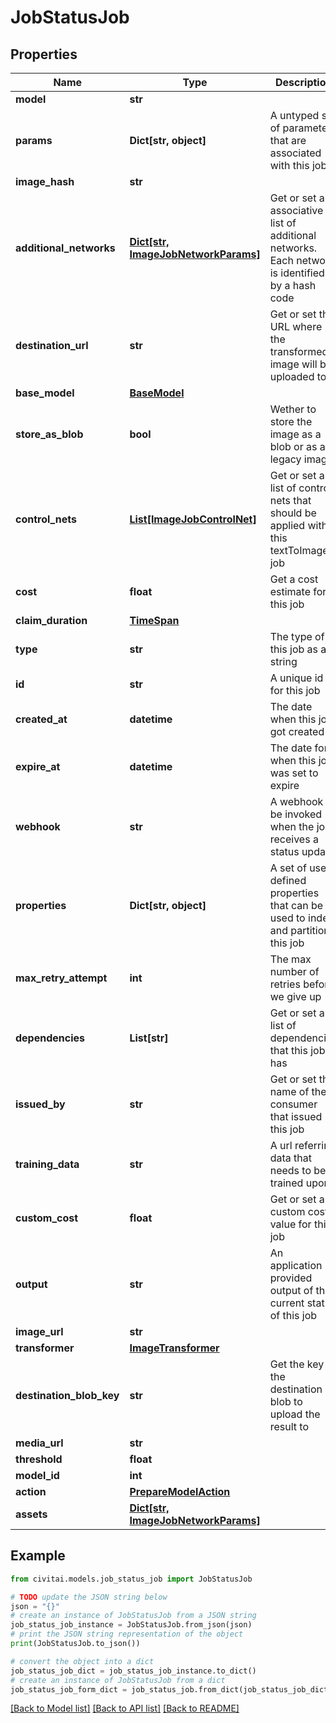 # JobStatusJob


## Properties

Name | Type | Description | Notes
------------ | ------------- | ------------- | -------------
**model** | **str** |  | [optional] 
**params** | **Dict[str, object]** | A untyped set of parameters that are associated with this job | [optional] 
**image_hash** | **str** |  | [optional] 
**additional_networks** | [**Dict[str, ImageJobNetworkParams]**](ImageJobNetworkParams.md) | Get or set a associative list of additional networks. Each network is identified by a hash code | [optional] 
**destination_url** | **str** | Get or set the URL where the transformed image will be uploaded to | [optional] 
**base_model** | [**BaseModel**](BaseModel.md) |  | [optional] 
**store_as_blob** | **bool** | Wether to store the image as a blob or as a legacy image | [optional] 
**control_nets** | [**List[ImageJobControlNet]**](ImageJobControlNet.md) | Get or set a list of control nets that should be applied with this textToImage job | [optional] 
**cost** | **float** | Get a cost estimate for this job | [optional] [readonly] 
**claim_duration** | [**TimeSpan**](TimeSpan.md) |  | [optional] 
**type** | **str** | The type of this job as a string | [optional] [readonly] 
**id** | **str** | A unique id for this job | [optional] 
**created_at** | **datetime** | The date when this job got created | [optional] 
**expire_at** | **datetime** | The date for when this job was set to expire | [optional] 
**webhook** | **str** | A webhook to be invoked when the job receives a status update | [optional] 
**properties** | **Dict[str, object]** | A set of user defined properties that can be used to index and partition this job | [optional] 
**max_retry_attempt** | **int** | The max number of retries before we give up | [optional] 
**dependencies** | **List[str]** | Get or set a list of dependencies that this job has | [optional] 
**issued_by** | **str** | Get or set the name of the consumer that issued this job | [optional] 
**training_data** | **str** | A url referring data that needs to be trained upon | [optional] 
**custom_cost** | **float** | Get or set a custom cost value for this job | [optional] 
**output** | **str** | An application provided output of the current status of this job | [optional] 
**image_url** | **str** |  | [optional] 
**transformer** | [**ImageTransformer**](ImageTransformer.md) |  | [optional] 
**destination_blob_key** | **str** | Get the key of the destination blob to upload the result to | [optional] 
**media_url** | **str** |  | [optional] 
**threshold** | **float** |  | [optional] 
**model_id** | **int** |  | [optional] 
**action** | [**PrepareModelAction**](PrepareModelAction.md) |  | [optional] 
**assets** | [**Dict[str, ImageJobNetworkParams]**](ImageJobNetworkParams.md) |  | [optional] 

## Example

```python
from civitai.models.job_status_job import JobStatusJob

# TODO update the JSON string below
json = "{}"
# create an instance of JobStatusJob from a JSON string
job_status_job_instance = JobStatusJob.from_json(json)
# print the JSON string representation of the object
print(JobStatusJob.to_json())

# convert the object into a dict
job_status_job_dict = job_status_job_instance.to_dict()
# create an instance of JobStatusJob from a dict
job_status_job_form_dict = job_status_job.from_dict(job_status_job_dict)
```
[[Back to Model list]](../README.md#documentation-for-models) [[Back to API list]](../README.md#documentation-for-api-endpoints) [[Back to README]](../README.md)


